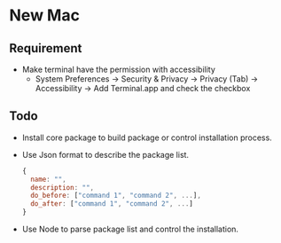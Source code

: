 New Mac
=======

Requirement 
-----------

- Make terminal have the permission with accessibility
	- System Preferences -> Security & Privacy -> Privacy (Tab) -> Accessibility -> Add Terminal.app and check the checkbox

Todo
----

- Install core package to build package or control installation process.
- Use Json format to describe the package list.

	```javascript
	{
	  name: "",
	  description: "",
	  do_before: ["command 1", "command 2", ...],
	  do_after: ["command 1", "command 2", ...]
	}
	```

- Use Node to parse package list and control the installation.

